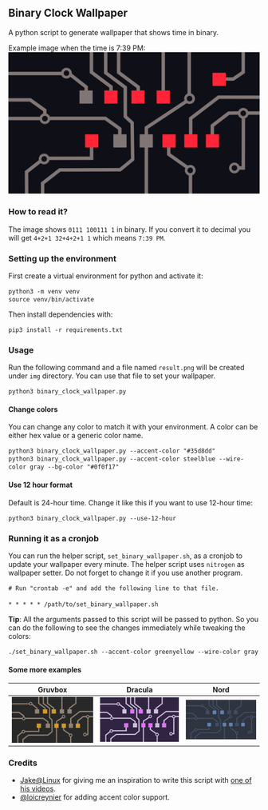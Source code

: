 ## Binary Clock Wallpaper

A python script to generate wallpaper that shows time in binary. 

Example image when the time is 7:39 PM: 
![Example image](https://raw.githubusercontent.com/Asocia/binary-clock-wallpaper/main/img/example.png) 

### How to read it?
The image shows `0111 100111 1` in binary. If you convert it to decimal you will get
`4+2+1 32+4+2+1 1` which means `7:39 PM`.

### Setting up the environment
First create a virtual environment for python and activate it:
```
python3 -m venv venv
source venv/bin/activate
```
Then install dependencies with:
```
pip3 install -r requirements.txt
```

### Usage
Run the following command and a file named `result.png` will be created under `img` directory. You can use that file to set your wallpaper.
```
python3 binary_clock_wallpaper.py
```

#### Change colors
You can change any color to match it with your environment. A color can be either hex value or a generic color name. 

```
python3 binary_clock_wallpaper.py --accent-color "#35d8dd"
python3 binary_clock_wallpaper.py --accent-color steelblue --wire-color gray --bg-color "#0f0f17"
```

#### Use 12 hour format
Default is 24-hour time. Change it like this if you want to use 12-hour time:
```
python3 binary_clock_wallpaper.py --use-12-hour
```

### Running it as a cronjob
You can run the helper script, `set_binary_wallpaper.sh`, as a cronjob to update your wallpaper every minute. The helper script uses `nitrogen` as wallpaper setter. Do not forget to change it if you use another program.

```
# Run "crontab -e" and add the following line to that file.

* * * * * /path/to/set_binary_wallpaper.sh
```
**Tip**: All the arguments passed to this script will be passed to python. So you can do the following to see the changes immediately while tweaking the colors:
```
./set_binary_wallpaper.sh --accent-color greenyellow --wire-color gray
```

#### Some more examples
Gruvbox             |  Dracula |        Nord
:-------------------------:|:-------------------------:|:-------:
![](./img/gruvbox.png)  |  ![](./img/dracula.png) | ![](./img/nord.png) 

### Credits
- [Jake@Linux](https://www.youtube.com/channel/UC1yGcBvdPGxRIMT1yo_bKIQ) for giving me an inspiration to write this script with [one of his videos](https://www.youtube.com/watch?v=RJmiWfSVW8Q).
- [@loicreynier](https://github.com/loicreynier) for adding accent color support.


